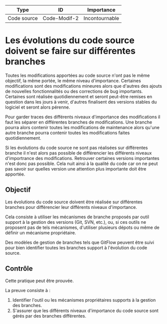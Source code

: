  Type | ID | Importance
 ---- | -- | --
 Code source | Code-Modif-2 | Incontournable

Les évolutions du code source doivent se faire sur différentes branches
=======================================================================

Toutes les modifications apportées au code source n'ont pas le même objectif, la même portée, le même niveau d'importance. Certaines modifications sont des modifications mineures alors que d'autres des ajouts de nouvelles fonctionnalités ou des corrections de bug importants. 
Certaines sont réalisée quotidiennement et seront peut-être remises en question dans les jours à venir, d'autres finalisent des versions stables du logiciel et seront alors pérenne.

Pour garder traces des différents niveaux d'importance des modifications il faut les séparer en différentes branches de modifications.
Une branche pourra alors contenir toutes les modifications de maintenance alors qu'une autre branche pourra contenir toutes les modifications faites quotidiennement.

Si les évolutions du code source ne sont pas réalisées sur différentes branche il n'est alors pas possible de différencier les différents niveaux d'importrance des modifications. Retrouver certaines versions importantes n'est donc pas possible. Cela nuit ainsi à la qualité du code car on ne peut pas savoir sur quelles version une attention plus importante doit être apportée. 


Objectif
--------
Les évolutions du code source doivent être réalisée sur différentes branches pour différencier leur différents niveaux d'importance.

Cela consiste à utiliser les mécanismes de branche proposés par outil support à la gestion des versions (Git, SVN, etc.), ou, si ces outils ne proposent pas de tels mécanismes, d'utiliser plusieurs dépots ou même de définir un mécanisme propriétaire.

Des modèles de gestion de branches tels que GitFlow peuvent être suivi pour bien identifier toutes les branches support à l'évolution du code source.

Contrôle
--------
Cette pratique peut être prouvée.

La preuve consiste à : 
1. Identifier l'outil ou les mécanismes propriétaires supports à la gestion des branches. 
2. S'assurer que les différents niveaux d'importance du code source sont gérés par des branches différentes.

